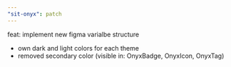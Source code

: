 ```yaml
---
"sit-onyx": patch
---
```


feat: implement new figma varialbe structure

- own dark and light colors for each theme
- removed secondary color (visible in: OnyxBadge, OnyxIcon, OnyxTag)
